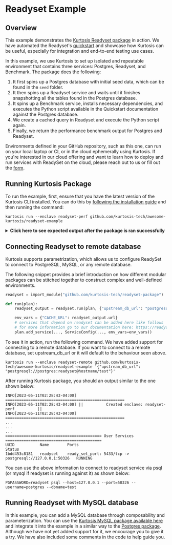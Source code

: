 Readyset Example
===============

## Overview

This example demonstrates the [Kurtosis Readyset package](https://github.com/kurtosis-tech/readyset-package) in action. We have automated the Readyset's [quickstart](https://docs.readyset.io/quickstart) and showcase how Kurtosis can be useful, especially for integration and end-to-end testing use cases.

In this example, we use Kurtosis to set up isolated and repeatable environment that contains three services: Postgres, Readyset, and Benchmark. The package does the following:

1. It first spins up a Postgres database with initial seed data, which can be found in the `seed` folder.
2. It then spins up a Readyset service and waits until it finishes snapshotting all the tables found in the Postgres database.
3. It spins up a Benchmark service, installs necessary dependencies, and executes the Python script available in the Quickstart documentation against the Postgres database.
4. We create a cached query in Readyset and execute the Python script again.
5. Finally, we return the performance benchmark output for Postgres and Readyset.

Environments defined in your GitHub repository, such as this one, can run on your local laptop or CI, or in the cloud ephemerally using Kurtosis. If you're interested in our cloud offering and want to learn how to deploy and run services with ReadySet on the cloud, please reach out to us or fill out the [form](https://mp2k8nqxxgj.typeform.com/to/U1HcXT1H).

## Running Kurtosis Package

To run the example, first, ensure that you have the latest version of the Kurtosis CLI installed. You can do this by [following the installation guide](https://docs.kurtosis.com/install) and then running the command:

```shell
kurtosis run --enclave readyset-perf github.com/kurtosis-tech/awesome-kurtosis/readyset-example
```

<details>
<summary> <b>Click here to see expected output after the package is ran successfully </b></summary>

```shell
Starlark code successfully run. Output was:
{
	"postgres_output": "
Result:
['count']
['2418']

Query latencies (in milliseconds):
['43.97', '30.72', '27.59', '26.86', '27.73', '28.66', '29.91', '30.18', '27.58', '28.39', '27.90', '27.56', '27.76', '27.79', '27.88', '28.78', '27.02', '27.14', '27.15', '28.40']

Latency percentiles (in milliseconds):
 p95: 31.38

",
	"readyset_output": "
Result:
['count(coalesce(`public`.`title_ratings`.`tconst`, 0))']
['2418']

Query latencies (in milliseconds):
['46.59', '1.69', '0.31', '0.32', '0.27', '0.25', '0.26', '0.25', '0.24', '0.24', '0.25', '0.24', '0.24', '0.25', '0.24', '0.23', '0.24', '0.25', '0.25', '0.27']

Latency percentiles (in milliseconds):
 p95: 3.94

"
}
INFO[2023-05-11T02:28:43-04:00] ==================================================== 
INFO[2023-05-11T02:28:43-04:00] ||          Created enclave: readyset-perf          || 
INFO[2023-05-11T02:28:43-04:00] ==================================================== 
Name:            readyset-perf
UUID:            0b38c17bd505
Status:          RUNNING
Creation Time:   Thu, 11 May 2023 02:26:38 EDT

========================================= Files Artifacts =========================================
UUID           Name
035d39bd4a27   app
ee3f3f51e90e   postgres_seed_file

========================================== User Services ==========================================
UUID           Name        Ports                                                      Status
506d7165163a   benchmark   <none>                                                     RUNNING
805860c10379   postgres    postgresql: 5432/tcp -> postgresql://127.0.0.1:50322       RUNNING
1bdd453c8181   readyset    ready_set_port: 5433/tcp -> postgresql://127.0.0.1:50326   RUNNING
```
</details>

## Connecting Readyset to remote database

Kurtosis supports parametrization, which allows us to configure ReadySet to connect to PostgreSQL, MySQL, or any remote database.

The following snippet provides a brief introduction on how different modular packages can be stitched together to construct complex and well-defined environments.

```python
readyset = import_module("github.com/kurtosis-tech/readyset-package")

def run(plan):
    readyset_output = readyset.run(plan, {"upstream_db_url": "postgresql://postgres:readyset@hostname/test"})

    env_vars = {"CACHE_URL": readyset_output.url}
    # services that depend on readyset can be added here like follows
    # for more information go to our documentation here: https://readyset.io/
    plan.add_service(..., ServiceConfig(..., env_vars=env_vars))

```

To see it in action, run the following command. We have added support for connecting to a remote database. If you want to connect to a remote database, set upstream_db_url or it will default to the behaviour seen above.

```shell
kurtosis run --enclave readyset-remote github.com/kurtosis-tech/awesome-kurtosis/readyset-example '{"upstream_db_url": "postgresql://postgres:readyset@hostname/test"}'
```

After running Kurtosis package, you should an output similar to the one shown below:
```
INFO[2023-05-11T02:28:43-04:00] ==================================================== 
INFO[2023-05-11T02:28:43-04:00] ||          Created enclave: readyset-perf          || 
INFO[2023-05-11T02:28:43-04:00] ==================================================== 
...
...
...
========================================== User Services ==========================================
UUID           Name        Ports                                                      Status
1bdd453c8181   readyset    ready_set_port: 5433/tcp -> postgresql://127.0.0.1:50326   RUNNING
```

You can use the above information to connect to readyset service via psql (or mysql if readyset is running against it) as shown below:
```
PGPASSWORD=readyset psql --host=127.0.0.1 --port=50326 --username=postgres --dbname=test
```

## Running Readyset with MySQL database

In this example, you can add a MySQL database through composability and parameterization. You can use the [Kurtosis MySQL package available here](https://github.com/kurtosis-tech/mysql-package) and integrate it into the example in a similar way to the [Postgres package](https://github.com/kurtosis-tech/postgres-package). Although we have not yet added support for it, we encourage you to give it a try. We have also included some comments in the code to help guide you.